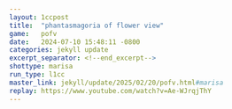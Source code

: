 ```yaml
---
layout: 1ccpost
title:  "phantasmagoria of flower view"
game:   pofv
date:   2024-07-10 15:48:11 -0800
categories: jekyll update 
excerpt_separator: <!--end_excerpt-->
shottype: marisa
run_type: l1cc
master_link: jekyll/update/2025/02/20/pofv.html#marisa
replay: https://www.youtube.com/watch?v=Ae-WJrqjThY
---
```

